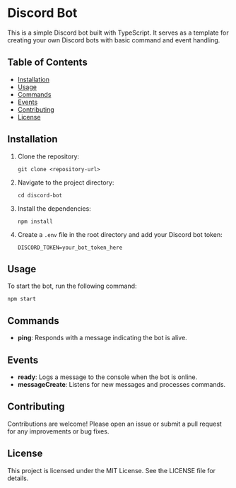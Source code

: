 # Discord Bot

This is a simple Discord bot built with TypeScript. It serves as a template for creating your own Discord bots with basic command and event handling.

## Table of Contents

- [Installation](#installation)
- [Usage](#usage)
- [Commands](#commands)
- [Events](#events)
- [Contributing](#contributing)
- [License](#license)

## Installation

1. Clone the repository:
   ```
   git clone <repository-url>
   ```
2. Navigate to the project directory:
   ```
   cd discord-bot
   ```
3. Install the dependencies:
   ```
   npm install
   ```
4. Create a `.env` file in the root directory and add your Discord bot token:
   ```
   DISCORD_TOKEN=your_bot_token_here
   ```

## Usage

To start the bot, run the following command:
```
npm start
```

## Commands

- **ping**: Responds with a message indicating the bot is alive.

## Events

- **ready**: Logs a message to the console when the bot is online.
- **messageCreate**: Listens for new messages and processes commands.

## Contributing

Contributions are welcome! Please open an issue or submit a pull request for any improvements or bug fixes.

## License

This project is licensed under the MIT License. See the LICENSE file for details.